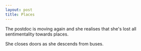 ```yaml
---
layout: post
title: Places
---
```


The postdoc is moving again and she realises that she's lost all sentimentality towards places. 

She closes doors as she descends from buses.

